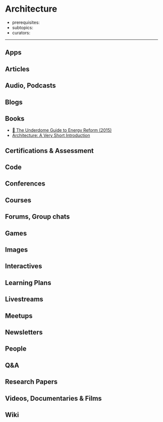 # Architecture

- prerequisites:
- subtopics:
- curators:

------

## Apps


## Articles

## Audio, Podcasts

## Blogs

## Books
- [📕 The Underdome Guide to Energy Reform (2015)](https://www.amazon.com/Underdome-Guide-Energy-Reform/dp/1616893974)
- [Architecture: A Very Short Introduction](http://www.veryshortintroductions.com/abstract/10.1093/actrade/9780192801791.001.0001/actrade-9780192801791?rskey=MLPnxI&result=51)

## Certifications & Assessment

## Code

## Conferences

## Courses

## Forums, Group chats

## Games

## Images

## Interactives

## Learning Plans

## Livestreams

## Meetups

## Newsletters

## People

## Q&A

## Research Papers

## Videos, Documentaries & Films

## Wiki
